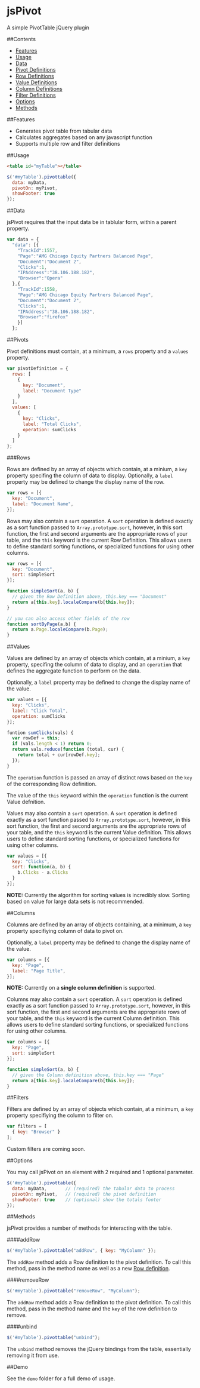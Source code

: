 jsPivot
=======

A simple PivotTable jQuery plugin


##Contents
- [Features](#features)
- [Usage](#usage)
- [Data](#data)
- [Pivot Definitions](#pivots)
- [Row Definitions](#rows)
- [Value Definitions](#values)
- [Column Definitions](#columns)
- [Filter Definitions](#filters)
- [Options](#options)
- [Methods](#methods)

##Features

* Generates pivot table from tabular data
* Calculates aggregates based on any javascript function
* Supports multiple row and filter definitions

##Usage
```html
<table id="myTable"></table>
```

```javascript
$('#myTable').pivottable({
  data: myData,
  pivotOn: myPivot,
  showFooter: true
});
```

##Data

jsPivot requires that the input data be in tablular form, within a parent property.

```javascript
var data = {
  "data": [{
    "TrackId":1557,
    "Page":"AMG Chicago Equity Partners Balanced Page",
    "Document":"Document 2",
    "Clicks":1,
    "IPAddress":"38.106.188.182",
    "Browser":"Opera"
  },{
    "TrackId":1558,
    "Page":"AMG Chicago Equity Partners Balanced Page",
    "Document":"Document 2",
    "Clicks":1,
    "IPAddress":"38.106.188.182",
    "Browser":"firefox"
    }]
  };
```

##Pivots

Pivot definitions must contain, at a minimum, a `rows` property and a `values` property.

```javascript
var pivotDefinition = {
  rows: [
    {
      key: "Document",
      label: "Document Type"
    }
  ],
  values: [
    {
      key: "Clicks",
      label: "Total Clicks",
      operation: sumClicks
    }
  ]
};
```

###Rows

Rows are defined by an array of objects which contain, at a minium, a `key` property specifing the column of data to display.  Optionally, a `label` property may be defined to change the display name of the row.

```javascript
var rows = [{
  key: "Document",
  label: "Document Name",
}];
```

Rows may also contain a `sort` operation.  A `sort` operation is defined exactly as a sort function passed to `Array.prototype.sort`, however, in this sort function, the first and second arguments are the appropriate rows of your table, and the `this` keyword is the current Row Definition.  This allows users to define standard sorting functions, or specialized functions for using other columns.

```javascript
var rows = [{
  key: "Document",
  sort: simpleSort
}];

function simpleSort(a, b) {
  // given the Row Definition above, this.key === "Document"
  return a[this.key].localeCompare(b[this.key]);
}

// you can also access other fields of the row
function sortByPage(a,b) {
  return a.Page.localeCompare(b.Page);
}
```

##Values

Values are defined by an array of objects which contain, at a minium, a `key` property, specifing the column of data to display, and an `operation` that defines the aggregate function to perform on the data.  

Optionally, a `label` property may be defined to change the display name of the value.

```javascript
var values = [{
  key: "Clicks",
  label: "Click Total",
  operation: sumClicks
}];

funtion sumClicks(vals) {
  var rowDef = this;
  if (vals.length < 1) return 0;
  return vals.reduce(function (total, cur) {
    return total + cur[rowDef.key];
  });
}
```

The `operation` function is passed an array of distinct rows based on the `key`  of the corresponding Row definition.

The value of the `this` keyword within the `operation` function is the current Value defnition.

Values may also contain a `sort` operation.  A `sort` operation is defined exactly as a sort function passed to `Array.prototype.sort`, however, in this sort function, the first and second arguments are the appropriate rows of your table, and the `this` keyword is the current Value definition.  This allows users to define standard sorting functions, or specialized functions for using other columns.

```javascript
var values = [{
  key: "Clicks",
  sort: function(a, b) {
    b.Clicks - a.Clicks
  }
}];
```

**NOTE:** Currently the algorithm for sorting values is incredibly slow.  Sorting based on value for large data sets is not recommended.

##Columns

Columns are defined by an array of objects containing, at a minimum, a `key` property specifiying column of data to pivot on.

Optionally, a `label` property may be defined to change the display name of the value.

```javascript
var columns = [{
  key: "Page",
  label: "Page Title",
}];
```

**NOTE:** Currently on a **single column definition** is supported.

Columns may also contain a `sort` operation.  A `sort` operation is defined exactly as a sort function passed to `Array.prototype.sort`, however, in this sort function, the first and second arguments are the appropriate rows of your table, and the `this` keyword is the current Column definition.  This allows users to define standard sorting functions, or specialized functions for using other columns.

```javascript
var columns = [{
  key: "Page",
  sort: simpleSort
}];

function simpleSort(a, b) {
  // given the Column definition above, this.key === "Page"
  return a[this.key].localeCompare(b[this.key]);
}
```

##Filters

Filters are defined by an array of objects which contain, at a minimum, a `key` property specifiying the column to filter on.

```javascript
var filters = [
  { key: "Browser" }
];
```
Custom filters are coming soon.

##Options

You may call jsPivot on an element with 2 required and 1 optional parameter.

```javascript
$('#myTable').pivottable({
  data: myData,       // (required) the tabular data to process
  pivotOn: myPivot,   // (required) the pivot definition
  showFooter: true    // (optional) show the totals footer
});
```

##Methods

jsPivot provides a number of methods for interacting with the table.

####addRow

```javascript
$('#myTable').pivottable("addRow", { key: "MyColumn" });
```

The `addRow` method adds a Row definition to the pivot definition.  To call this method, pass in the method name as well as a new [Row definition](#rows).

####removeRow

```javascript
$('#myTable').pivottable("removeRow", "MyColumn");
```

The `addRow` method adds a Row definition to the pivot definition.  To call this method, pass in the method name and the `key` of the row definition to remove.

####unbind

```javascript
$('#myTable').pivottable("unbind");
```

The `unbind` method removes the jQuery bindings from the table, essentially removing it from use.

##Demo

See the `demo` folder for a full demo of usage.
